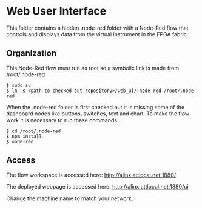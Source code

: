 # Web User Interface
This folder contains a hidden .node-red folder with a Node-Red flow that controls and displays data from the virtual instrument in the FPGA fabric.

## Organization
This Node-Red flow must run as root so a symbolic link is made from /root/.node-red

    $ sudo su
    $ ln -s <path to checked out repository>/web_ui/.node-red /root/.node-red

When the .node-red folder is first checked out it is missing some of the dashboard nodes like buttons, switches, text and chart. To make the flow work it is necessary to run these commands.

    $ cd /root/.node-red
    $ npm install
    $ node-red

## Access
The flow workspace is accessed here: http://alinx.attlocal.net:1880/

The deployed webpage is accessed here: http://alinx.attlocal.net:1880/ui

Change the machine name to match your network.
